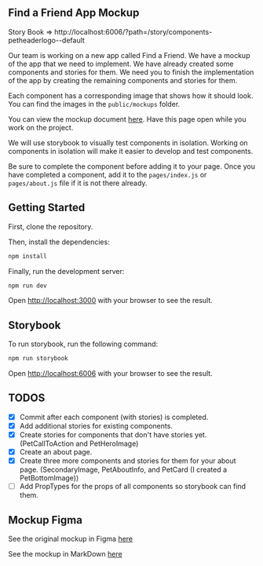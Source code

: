 ## Find a Friend App Mockup

Story Book => http://localhost:6006/?path=/story/components-petheaderlogo--default 

Our team is working on a new app called Find a Friend. We have a mockup of the app that we need to implement. We have already created some components and stories for them. We need you to finish the implementation of the app by creating the remaining components and stories for them.

Each component has a corresponding image that shows how it should look. You can find the images in the `public/mockups` folder.

You can view the mockup document [here](public/mockups/README.md). Have this page open while you work on the project.

We will use storybook to visually test components in isolation. Working on components in isolation will make it easier to develop and test components.

Be sure to complete the component before adding it to your page. Once you have completed a component, add it to the `pages/index.js` or `pages/about.js` file if it is not there already.

## Getting Started

First, clone the repository.

Then, install the dependencies:

```bash
npm install
```

Finally, run the development server:

```bash
npm run dev
```

Open [http://localhost:3000](http://localhost:3000) with your browser to see the result.

## Storybook

To run storybook, run the following command:

```bash
npm run storybook
```

Open [http://localhost:6006](http://localhost:6006) with your browser to see the result.

## TODOS

- [x] Commit after each component (with stories) is completed.
- [x] Add additional stories for existing components.
- [x] Create stories for components that don't have stories yet. (PetCallToAction and PetHeroImage)
- [x] Create an about page.
- [x] Create three more components and stories for them for your about page. (SecondaryImage, PetAboutInfo, and PetCard (I created a PetBottomImage))
- [ ] Add PropTypes for the props of all components so storybook can find them.

## Mockup Figma

See the original mockup in Figma [here](https://www.figma.com/community/file/1220006040435238030/find-a-friend-app)

See the mockup in MarkDown [here](public/mockups/README.md)
